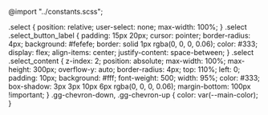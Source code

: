 @import "../constants.scss";

.select {
  position: relative;
  user-select: none;
  max-width: 100%;
}
.select .select_button_label {
  padding: 15px 20px;
  cursor: pointer;
  border-radius: 4px;
  background: #fefefe;
  border: solid 1px rgba(0, 0, 0, 0.06);
  color: #333;
  display: flex;
  align-items: center;
  justify-content: space-between;
}
.select .select_content {
  z-index: 2;
  position: absolute;
  max-width: 100%;
  max-height: 300px;
  overflow-y: auto;
  border-radius: 4px;
  top: 110%;
  left: 0;
  padding: 10px;
  background: #fff;
  font-weight: 500;
  width: 95%;
  color: #333;
  box-shadow: 3px 3px 10px 6px rgba(0, 0, 0, 0.06);
  margin-bottom: 100px !important;
}
.gg-chevron-down,
.gg-chevron-up {
  color: var(--main-color);
}
